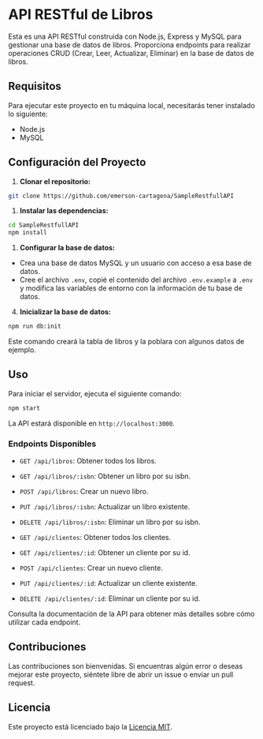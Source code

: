 # API RESTful de Libros

Esta es una API RESTful construida con Node.js, Express y MySQL para gestionar una base de datos de libros. Proporciona endpoints para realizar operaciones CRUD (Crear, Leer, Actualizar, Eliminar) en la base de datos de libros.

## Requisitos

Para ejecutar este proyecto en tu máquina local, necesitarás tener instalado lo siguiente:

- Node.js
- MySQL

## Configuración del Proyecto

1. **Clonar el repositorio:**

```bash
git clone https://github.com/emerson-cartagena/SampleRestfullAPI
```



1. **Instalar las dependencias:**

```bash
cd SampleRestfullAPI
npm install
```


1. **Configurar la base de datos:**

- Crea una base de datos MySQL y un usuario con acceso a esa base de datos.
- Cree el archivo `.env`, copié el contenido del archivo `.env.example` a `.env` y modifica las variables de entorno con la información de tu base de datos.

4. **Inicializar la base de datos:**

```bash
npm run db:init
```

Este comando creará la tabla de libros y la poblara con algunos datos de ejemplo.

## Uso

Para iniciar el servidor, ejecuta el siguiente comando:

```bash
npm start
```

La API estará disponible en `http://localhost:3000`.

### Endpoints Disponibles

- `GET /api/libros`: Obtener todos los libros.
- `GET /api/libros/:isbn`: Obtener un libro por su isbn.
- `POST /api/libros`: Crear un nuevo libro.
- `PUT /api/libros/:isbn`: Actualizar un libro existente.
- `DELETE /api/libros/:isbn`: Eliminar un libro por su isbn.

- `GET /api/clientes`: Obtener todos los clientes.
- `GET /api/clientes/:id`: Obtener un cliente por su id.
- `POST /api/clientes`: Crear un nuevo cliente.
- `PUT /api/clientes/:id`: Actualizar un cliente existente.
- `DELETE /api/clientes/:id`: Eliminar un cliente por su id.
  
Consulta la documentación de la API para obtener más detalles sobre cómo utilizar cada endpoint.

## Contribuciones

Las contribuciones son bienvenidas. Si encuentras algún error o deseas mejorar este proyecto, siéntete libre de abrir un issue o enviar un pull request.

## Licencia

Este proyecto está licenciado bajo la [Licencia MIT](LICENSE).